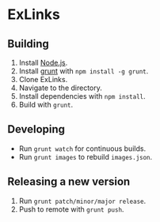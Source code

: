 # ExLinks

## Building

1. Install [Node.js](http://nodejs.org/).
2. Install [grunt](https://github.com/cowboy/grunt) with `npm install -g grunt`.
3. Clone ExLinks.
4. Navigate to the directory.
5. Install dependencies with `npm install`.
6. Build with `grunt`.

## Developing

* Run `grunt watch` for continuous builds.
* Run `grunt images` to rebuild `images.json`.

## Releasing a new version

1. Run `grunt patch/minor/major release`.
2. Push to remote with `grunt push`.